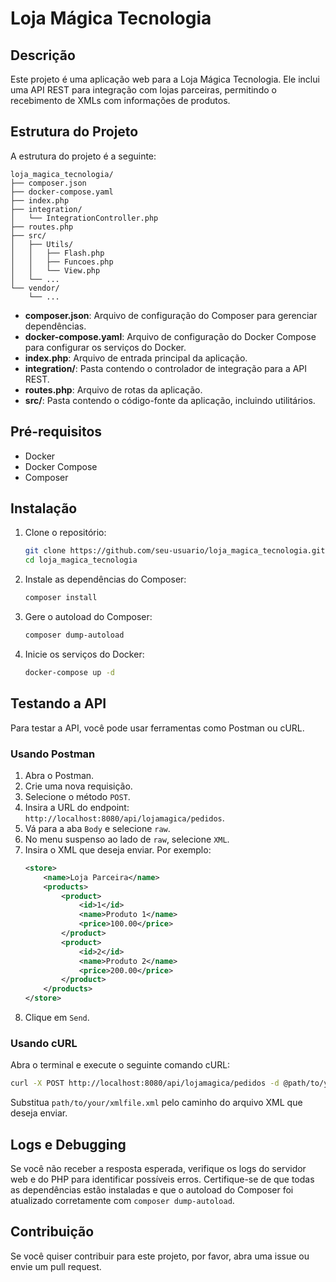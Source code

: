 # Loja Mágica Tecnologia

## Descrição

Este projeto é uma aplicação web para a Loja Mágica Tecnologia. Ele inclui uma API REST para integração com lojas parceiras, permitindo o recebimento de XMLs com informações de produtos.

## Estrutura do Projeto

A estrutura do projeto é a seguinte:

```
loja_magica_tecnologia/
├── composer.json
├── docker-compose.yaml
├── index.php
├── integration/
│   └── IntegrationController.php
├── routes.php
├── src/
│   ├── Utils/
│   │   ├── Flash.php
│   │   ├── Funcoes.php
│   │   └── View.php
│   └── ...
└── vendor/
    └── ...
```

- **composer.json**: Arquivo de configuração do Composer para gerenciar dependências.
- **docker-compose.yaml**: Arquivo de configuração do Docker Compose para configurar os serviços do Docker.
- **index.php**: Arquivo de entrada principal da aplicação.
- **integration/**: Pasta contendo o controlador de integração para a API REST.
- **routes.php**: Arquivo de rotas da aplicação.
- **src/**: Pasta contendo o código-fonte da aplicação, incluindo utilitários.

## Pré-requisitos

- Docker
- Docker Compose
- Composer

## Instalação

1. Clone o repositório:

    ```sh
    git clone https://github.com/seu-usuario/loja_magica_tecnologia.git
    cd loja_magica_tecnologia
    ```

2. Instale as dependências do Composer:

    ```sh
    composer install
    ```

3. Gere o autoload do Composer:

    ```sh
    composer dump-autoload
    ```

4. Inicie os serviços do Docker:

    ```sh
    docker-compose up -d
    ```

## Testando a API

Para testar a API, você pode usar ferramentas como Postman ou cURL.

### Usando Postman

1. Abra o Postman.
2. Crie uma nova requisição.
3. Selecione o método `POST`.
4. Insira a URL do endpoint: `http://localhost:8080/api/lojamagica/pedidos`.
5. Vá para a aba `Body` e selecione `raw`.
6. No menu suspenso ao lado de `raw`, selecione `XML`.
7. Insira o XML que deseja enviar. Por exemplo:
    ```xml
    <store>
        <name>Loja Parceira</name>
        <products>
            <product>
                <id>1</id>
                <name>Produto 1</name>
                <price>100.00</price>
            </product>
            <product>
                <id>2</id>
                <name>Produto 2</name>
                <price>200.00</price>
            </product>
        </products>
    </store>
    ```
8. Clique em `Send`.

### Usando cURL

Abra o terminal e execute o seguinte comando cURL:

```sh
curl -X POST http://localhost:8080/api/lojamagica/pedidos -d @path/to/your/xmlfile.xml --header "Content-Type: application/xml"
```

Substitua `path/to/your/xmlfile.xml` pelo caminho do arquivo XML que deseja enviar.

## Logs e Debugging

Se você não receber a resposta esperada, verifique os logs do servidor web e do PHP para identificar possíveis erros. Certifique-se de que todas as dependências estão instaladas e que o autoload do Composer foi atualizado corretamente com `composer dump-autoload`.

## Contribuição

Se você quiser contribuir para este projeto, por favor, abra uma issue ou envie um pull request.

